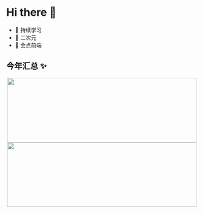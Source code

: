 # Hi there 👋

- 🔭 持续学习
- 🌱 二次元
- 👯 会点前端

## 今年汇总 ✨

<div align="center">
      <img height="170px" width="500px"  src="https://github-readme-stats.vercel.app/api?username=cosarty&show_icons=true&theme=radical" />
    <img height="170px" width="500px"    src="https://github-readme-stats.vercel.app/api/top-langs/?username=cosarty&layout=compact&hide_title=true&hide_border=true&show_icons=trueline_height=21&text_color=000&icon_color=000&bg_color=0,ea6161,ffc64d,fffc4d,52fa5a&theme=graywhite" />

</div>



